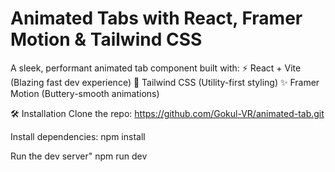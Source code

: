# Animated Tabs with React, Framer Motion & Tailwind CSS

A sleek, performant animated tab component built with:
⚡ React + Vite (Blazing fast dev experience)
🎨 Tailwind CSS (Utility-first styling)
✨ Framer Motion (Buttery-smooth animations)

🛠️ Installation
Clone the repo:
https://github.com/Gokul-VR/animated-tab.git

Install dependencies:
npm install

Run the dev server"
npm run dev
